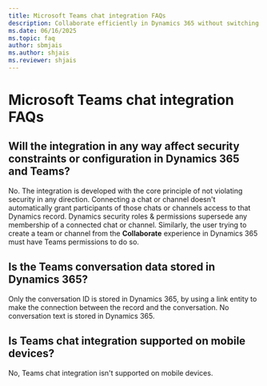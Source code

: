 ```yaml
---
title: Microsoft Teams chat integration FAQs
description: Collaborate efficiently in Dynamics 365 without switching to Teams. This page includes FAQs about the integration.
ms.date: 06/16/2025
ms.topic: faq
author: sbmjais
ms.author: shjais
ms.reviewer: shjais 
---
```


# Microsoft Teams chat integration FAQs

## Will the integration in any way affect security constraints or configuration in Dynamics 365 and Teams?  

No. The integration is developed with the core principle of not violating security in any direction. Connecting a chat or channel doesn't automatically grant participants of those chats or channels access to that Dynamics record. Dynamics security roles & permissions supersede any membership of a connected chat or channel. Similarly, the user trying to create a team or channel from the **Collaborate** experience in Dynamics 365 must have Teams permissions to do so.

## Is the Teams conversation data stored in Dynamics 365?

Only the conversation ID is stored in Dynamics 365, by using a link entity to make the connection between the record and the conversation. No conversation text is stored in Dynamics 365.

## Is Teams chat integration supported on mobile devices?

No, Teams chat integration isn't supported on mobile devices.

